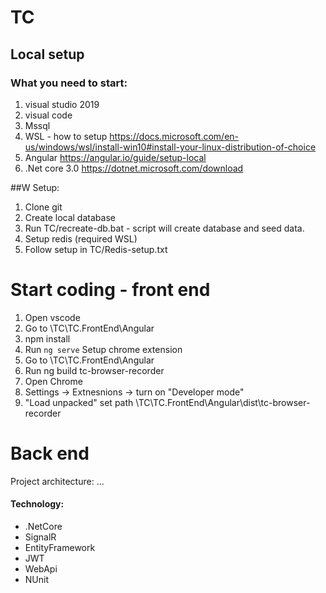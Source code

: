 # TC
## Local setup
### What you need to start:
 1. visual studio 2019
 2. visual code
 3. Mssql
 4. WSL - how to setup https://docs.microsoft.com/en-us/windows/wsl/install-win10#install-your-linux-distribution-of-choice
 5. Angular https://angular.io/guide/setup-local
 6. .Net core 3.0 https://dotnet.microsoft.com/download
 
 ##W Setup:
 1. Clone git
 2. Create local database
 3. Run TC/recreate-db.bat - script will create database and seed data.
 4. Setup redis (required WSL)
 5. Follow setup in TC/Redis-setup.txt
 
 # Start coding - front end
 1. Open vscode 
 2. Go to \TC\TC.FrontEnd\Angular
 4. npm install
 5. Run `ng serve`
 Setup chrome extension 
 1. Go to \TC\TC.FrontEnd\Angular
 2. Run ng build tc-browser-recorder
 1. Open Chrome
 2. Settings -> Extnesnions -> turn on "Developer mode"
 3. "Load unpacked" set path \TC\TC.FrontEnd\Angular\dist\tc-browser-recorder
 
 # Back end
 Project architecture:
 ...
 #### Technology:
* .NetCore
* SignalR
* EntityFramework
* JWT
* WebApi
* NUnit
 
